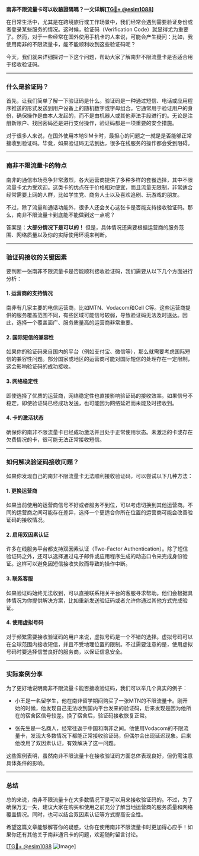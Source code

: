 **南非不限流量卡可以收驗證碼嗎？一文详解[[TG💪+ @esim1088](https://t.me/s/esim1088)]**

在日常生活中，尤其是在跨境旅行或工作场景中，我们经常会遇到需要验证身份或者登录某些服务的情况。这时候，验证码（Verification Code）就显得尤为重要了。然而，对于一些经常在国外使用手机卡的人来说，可能会产生疑问：比如，我使用南非的不限流量卡，能不能顺利收到这些验证码呢？

今天，我们就来详细探讨一下这个问题，帮助大家了解南非不限流量卡是否适合用于接收验证码。

---

### 什么是验证码？

首先，让我们简单了解一下验证码是什么。验证码是一种通过短信、电话或应用程序推送的形式发送到用户设备上的随机数字或字母组合。它通常用于验证用户的身份，确保操作是由本人发起的，而不是由机器人或其他非法手段进行的。无论是注册新账户、找回密码还是进行支付操作，验证码都是一项重要的安全措施。

对于很多人来说，在国外使用本地SIM卡时，最担心的问题之一就是是否能够正常接收到验证码。毕竟，如果验证码无法到达，很多在线服务的操作都会受到阻碍。

---

### 南非不限流量卡的特点

南非的通信市场竞争非常激烈，各大运营商提供了多种多样的套餐选择，其中不限流量卡尤为受欢迎。这类卡的优点在于价格相对便宜，而且流量无限制，非常适合经常需要上网的人群，比如学生党、商务人士以及喜欢追剧、玩游戏的朋友。

不过，除了流量和通话功能外，很多人还会关心这张卡是否能支持接收验证码。那么，南非不限流量卡到底能不能做到这一点呢？

答案是：**大部分情况下是可以的！** 但是，具体情况还需要根据运营商的服务范围、网络质量以及你的实际使用环境来判断。

---

### 验证码接收的关键因素

要判断一张南非不限流量卡是否能顺利接收验证码，我们需要从以下几个方面进行分析：

#### 1. **运营商的支持情况**
南非有几家主要的电信运营商，比如MTN、Vodacom和Cell C等。这些运营商提供的服务覆盖范围不同，有些区域可能信号较弱，导致验证码无法及时送达。因此，选择一个覆盖面广、服务质量高的运营商非常重要。

#### 2. **国际短信的兼容性**
如果你的验证码来自国内的平台（例如支付宝、微信等），那么就需要考虑国际短信的兼容性问题。部分国家或地区的运营商可能对国际短信的处理存在一定限制，这会影响验证码的成功接收。

#### 3. **网络稳定性**
即使选择了优质的运营商，网络稳定性也直接影响验证码的接收效率。如果信号不稳定，即使验证码已经成功发送，也可能因为网络延迟而未能及时接收到。

#### 4. **卡的激活状态**
确保你的南非不限流量卡已经成功激活并且处于正常使用状态。未激活的卡或存在欠费情况的卡，很可能无法正常接收短信。

---

### 如何解决验证码接收问题？

如果你发现自己的南非不限流量卡无法顺利接收验证码，可以尝试以下几种方法：

#### 1. **更换运营商**
如果当前使用的运营商信号不好或者服务不到位，可以考虑切换到其他运营商。不同的运营商之间可能存在差异，选择一个更适合你所在位置的运营商可能会改善验证码的接收情况。

#### 2. **启用双因素认证**
许多在线服务平台都支持双因素认证（Two-Factor Authentication）。除了短信验证码之外，还可以选择通过电子邮件或应用程序生成的动态口令来完成身份验证。这样可以避免因短信接收失败而导致的操作中断。

#### 3. **联系客服**
如果验证码始终无法收到，可以直接联系相关平台的客服寻求帮助。他们会根据具体情况为你提供解决方案，比如重新发送验证码或者允许你通过其他方式完成验证。

#### 4. **使用虚拟号码**
对于频繁需要接收验证码的用户来说，虚拟号码是一个不错的选择。虚拟号码可以在全球范围内接收短信，并且不受地理位置的限制。不过需要注意的是，使用虚拟号码时要选择信誉良好的服务商，以保证信息安全。

---

### 实际案例分享

为了更好地说明南非不限流量卡能否接收验证码，我们可以举几个真实的例子：

- 小王是一名留学生，他在南非留学期间购买了一张MTN的不限流量卡。刚开始的时候，他发现自己无法收到国内平台发来的验证码，后来发现是因为他所在的宿舍区信号较差。换了宿舍后，验证码接收恢复正常。
  
- 张先生是一名商人，经常往返于中国和南非之间。他使用Vodacom的不限流量卡，发现大多数情况下都能正常接收验证码，但偶尔会出现延迟现象。后来他改用了双因素认证，有效解决了这一问题。

这些案例表明，虽然南非不限流量卡在接收验证码方面总体表现良好，但仍需注意具体条件的影响。

---

### 总结

总的来说，南非不限流量卡在大多数情况下是可以用来接收验证码的。不过，为了确保万无一失，建议大家在购买和使用之前充分了解当地运营商的服务质量和网络覆盖情况。同时，也可以结合双因素认证等方式提高安全性。

希望这篇文章能够解答你的疑惑，让你在使用南非不限流量卡时更加得心应手！如果你还有其他关于南非通讯卡的问题，欢迎随时留言讨论。

[[TG💪+ @esim1088](https://t.me/s/esim1088) ![Image](https://i.postimg.cc/4NQfJmqS/Snipaste-2025-05-13-00-14-12.png)]